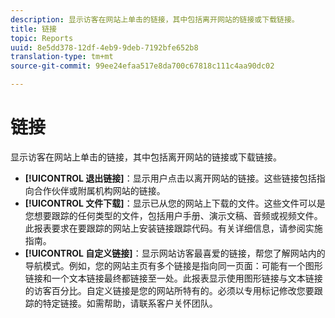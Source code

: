 ```yaml
---
description: 显示访客在网站上单击的链接，其中包括离开网站的链接或下载链接。
title: 链接
topic: Reports
uuid: 8e5dd378-12df-4eb9-9deb-7192bfe652b8
translation-type: tm+mt
source-git-commit: 99ee24efaa517e8da700c67818c111c4aa90dc02

---
```



# 链接

显示访客在网站上单击的链接，其中包括离开网站的链接或下载链接。

* **[!UICONTROL 退出链接]**：显示用户点击以离开网站的链接。这些链接包括指向合作伙伴或附属机构网站的链接。
* **[!UICONTROL 文件下载]**：显示已从您的网站上下载的文件。这些文件可以是您想要跟踪的任何类型的文件，包括用户手册、演示文稿、音频或视频文件。此报表要求在要跟踪的网站上安装链接跟踪代码。有关详细信息，请参阅实施指南。
* **[!UICONTROL 自定义链接]**：显示网站访客最喜爱的链接，帮您了解网站内的导航模式。例如，您的网站主页有多个链接是指向同一页面：可能有一个图形链接和一个文本链接最终都链接至一处。此报表显示使用图形链接与文本链接的访客百分比。自定义链接是您的网站所特有的。必须以专用标记修改您要跟踪的特定链接。如需帮助，请联系客户关怀团队。

